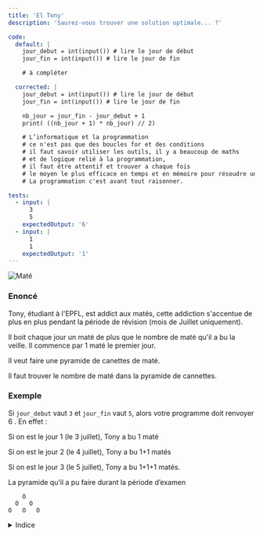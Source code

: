```yaml
---
title: 'El Tony'
description: 'Saurez-vous trouver une solution optimale... ?'

code:
  default: |
    jour_debut = int(input()) # lire le jour de début
    jour_fin = int(input()) # lire le jour de fin

    # à compléter

  corrected: |
    jour_debut = int(input()) # lire le jour de début
    jour_fin = int(input()) # lire le jour de fin

    nb_jour = jour_fin - jour_debut + 1
    print( ((nb_jour + 1) * nb_jour) // 2)

    # L’informatique et la programmation
    # ce n'est pas que des boucles for et des conditions
    # il faut savoir utiliser les outils, il y a beaucoup de maths
    # et de logique relié à la programmation,
    # il faut être attentif et trouver a chaque fois
    # le moyen le plus efficace en temps et en mémoire pour résoudre un problème.
    # La programmation c'est avant tout raisonner.

tests:
  - input: |
      3
      5
    expectedOutput: '6'
  - input: |
      1
      1
    expectedOutput: '1'
---
```


![Maté](/banner/tony.png)

### Enoncé

Tony, étudiant à l'EPFL, est addict aux matés, cette addiction s'accentue de plus en plus pendant la période de révision (mois de Juillet uniquement).

Il boit chaque jour un maté de plus que le nombre de maté qu'il a bu la veille. Il commence par 1 maté le premier jour.

Il veut faire une pyramide de canettes de maté.

Il faut trouver le nombre de maté dans la pyramide de cannettes.

### Exemple

Si `jour_debut` vaut `3` et `jour_fin` vaut `5`, alors votre programme doit renvoyer 6 . En effet :

Si on est le jour 1 (le 3 juillet), Tony a bu 1 maté

Si on est le jour 2 (le 4 juillet), Tony a bu 1+1 matés

Si on est le jour 3 (le 5 juillet), Tony a bu 1+1+1 matés.

La pyramide qu’il a pu faire durant la période d’examen

```
    O
  O   O
O   O   O
```

<details>
  <summary>Indice</summary>
  Êtes-vous sûr que la boucle `for` est le meilleur moyen de résoudre ce problème… ?
</details>
